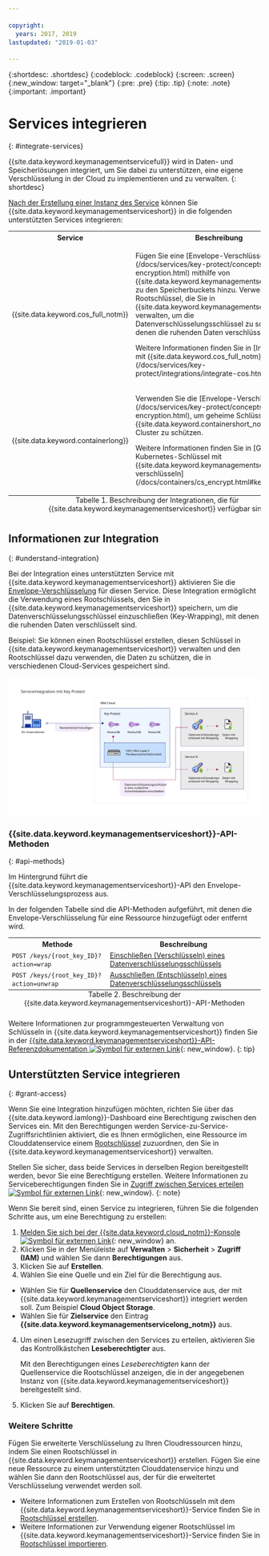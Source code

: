 ```yaml
---

copyright:
  years: 2017, 2019
lastupdated: "2019-01-03"

---
```


{:shortdesc: .shortdesc}
{:codeblock: .codeblock}
{:screen: .screen}
{:new_window: target="_blank"}
{:pre: .pre}
{:tip: .tip}
{:note: .note}
{:important: .important}

# Services integrieren
{: #integrate-services}

{{site.data.keyword.keymanagementservicefull}} wird in Daten- und Speicherlösungen integriert, um Sie dabei zu unterstützen, eine eigene Verschlüsselung in der Cloud zu implementieren und zu verwalten.
{: shortdesc}

[Nach der Erstellung einer Instanz des Service](/docs/services/key-protect/provision.html) können Sie {{site.data.keyword.keymanagementserviceshort}} in die folgenden unterstützten Services integrieren:

<table>
    <tr>
        <th>Service</th>
        <th>Beschreibung</th>
    </tr>
    <tr>
        <td>
          <p>{{site.data.keyword.cos_full_notm}}</p>
        </td>
        <td>
          <p>Fügen Sie eine [Envelope-Verschlüsselung](/docs/services/key-protect/concepts/envelope-encryption.html) mithilfe von {{site.data.keyword.keymanagementserviceshort}} zu den Speicherbuckets hinzu. Verwenden Sie Rootschlüssel, die Sie in {{site.data.keyword.keymanagementserviceshort}} verwalten, um die Datenverschlüsselungsschlüssel zu schützen, mit denen die ruhenden Daten verschlüsselt sind.</p>
          <p>Weitere Informationen finden Sie in [Integration mit {{site.data.keyword.cos_full_notm}}](/docs/services/key-protect/integrations/integrate-cos.html).</p>
        </td>
    </tr>
    <tr>
        <td>
          <p>{{site.data.keyword.containerlong}}</p>
        </td>
        <td>
          <p>Verwenden Sie die [Envelope-Verschlüsselung](/docs/services/key-protect/concepts/envelope-encryption.html), um geheime Schlüssel im {{site.data.keyword.containershort_notm}}-Cluster zu schützen. </p>
          <p>Weitere Informationen finden Sie in [Geheime Kubernetes-Schlüssel mit {{site.data.keyword.keymanagementserviceshort}} verschlüsseln](/docs/containers/cs_encrypt.html#keyprotect). </p>
        </td>
    </tr>
   <caption style="caption-side:bottom;">Tabelle 1. Beschreibung der Integrationen, die für {{site.data.keyword.keymanagementserviceshort}} verfügbar sind</caption>
</table>

## Informationen zur Integration 
{: #understand-integration}

Bei der Integration eines unterstützten Service mit {{site.data.keyword.keymanagementserviceshort}} aktivieren Sie die [Envelope-Verschlüsselung](/docs/services/key-protect/concepts/envelope-encryption.html) für diesen Service. Diese Integration ermöglicht die Verwendung eines Rootschlüssels, den Sie in {{site.data.keyword.keymanagementserviceshort}} speichern, um die Datenverschlüsselungsschlüssel einzuschließen (Key-Wrapping), mit denen die ruhenden Daten verschlüsselt sind. 

Beispiel: Sie können einen Rootschlüssel erstellen, diesen Schlüssel in {{site.data.keyword.keymanagementserviceshort}} verwalten und den Rootschlüssel dazu verwenden, die Daten zu schützen, die in verschiedenen Cloud-Services gespeichert sind.

![Diagramm mit einer Kontextansicht der {{site.data.keyword.keymanagementserviceshort}}-Integration](../images/kp-integrations_min.svg)

### {{site.data.keyword.keymanagementserviceshort}}-API-Methoden
{: #api-methods}

Im Hintergrund führt die {{site.data.keyword.keymanagementserviceshort}}-API den Envelope-Verschlüsselungsprozess aus.  

In der folgenden Tabelle sind die API-Methoden aufgeführt, mit denen die Envelope-Verschlüsselung für eine Ressource hinzugefügt oder entfernt wird.

<table>
  <tr>
    <th>Methode</th>
    <th>Beschreibung</th>
  </tr>
  <tr>
    <td><code>POST /keys/{root_key_ID}?action=wrap</code></td>
    <td><a href="/docs/services/key-protect/wrap-keys.html">Einschließen (Verschlüsseln) eines Datenverschlüsselungsschlüssels</a></td>
  </tr>
  <tr>
    <td><code>POST /keys/{root_key_ID}?action=unwrap</code></td>
    <td><a href="/docs/services/key-protect/unwrap-keys.html">Ausschließen (Entschlüsseln) eines Datenverschlüsselungsschlüssels</a></td>
  </tr>
  <caption style="caption-side:bottom;">Tabelle 2. Beschreibung der {{site.data.keyword.keymanagementserviceshort}}-API-Methoden</caption>
</table>

Weitere Informationen zur programmgesteuerten Verwaltung von Schlüsseln in {{site.data.keyword.keymanagementserviceshort}} finden Sie in der [{{site.data.keyword.keymanagementserviceshort}}-API-Referenzdokumentation ![Symbol für externen Link](../../../icons/launch-glyph.svg "Symbol für externen Link")](https://{DomainName}/apidocs/key-protect){: new_window}.
{: tip}

## Unterstützten Service integrieren
{: #grant-access}

Wenn Sie eine Integration hinzufügen möchten, richten Sie über das {{site.data.keyword.iamlong}}-Dashboard eine Berechtigung zwischen den Services ein. Mit den Berechtigungen werden Service-zu-Service-Zugriffsrichtlinien aktiviert, die es Ihnen ermöglichen, eine Ressource im Clouddatenservice einem [Rootschlüssel](/docs/services/key-protect/concepts/envelope-encryption.html#key-types) zuzuordnen, den Sie in {{site.data.keyword.keymanagementserviceshort}} verwalten.

Stellen Sie sicher, dass beide Services in derselben Region bereitgestellt werden, bevor Sie eine Berechtigung erstellen. Weitere Informationen zu Serviceberechtigungen finden Sie in [Zugriff zwischen Services erteilen![Symbol für externen Link](../../../icons/launch-glyph.svg "Symbol für externen Link")](/docs/iam/authorizations.html){: new_window}.
{: note}

Wenn Sie bereit sind, einen Service zu integrieren, führen Sie die folgenden Schritte aus, um eine Berechtigung zu erstellen:

1. [Melden Sie sich bei der {{site.data.keyword.cloud_notm}}-Konsole ![Symbol für externen Link](../../../icons/launch-glyph.svg "Symbol für externen Link")](https://{DomainName}){: new_window} an.
2. Klicken Sie in der Menüleiste auf **Verwalten** &gt; **Sicherheit** &gt; **Zugriff (IAM)** und wählen Sie dann **Berechtigungen** aus.  
3. Klicken Sie auf **Erstellen**.
4. Wählen Sie eine Quelle und ein Ziel für die Berechtigung aus.
 
  - Wählen Sie für **Quellenservice** den Clouddatenservice aus, der mit {{site.data.keyword.keymanagementserviceshort}} integriert werden soll. Zum Beispiel **Cloud Object Storage**.
  - Wählen Sie für **Zielservice** den Eintrag **{{site.data.keyword.keymanagementservicelong_notm}}** aus. 
4. Um einen Lesezugriff zwischen den Services zu erteilen, aktivieren Sie das Kontrollkästchen **Leseberechtigter** aus.

    Mit den Berechtigungen eines _Leseberechtigten_ kann der Quellenservice die Rootschlüssel anzeigen, die in der angegebenen Instanz von {{site.data.keyword.keymanagementserviceshort}} bereitgestellt sind.
5. Klicken Sie auf **Berechtigen**.

### Weitere Schritte

Fügen Sie erweiterte Verschlüsselung zu Ihren Cloudressourcen hinzu, indem Sie einen Rootschlüssel in {{site.data.keyword.keymanagementserviceshort}} erstellen. Fügen Sie eine neue Ressource zu einem unterstützten Clouddatenservice hinzu und wählen Sie dann den Rootschlüssel aus, der für die erweitertet Verschlüsselung verwendet werden soll.

- Weitere Informationen zum Erstellen von Rootschlüsseln mit dem {{site.data.keyword.keymanagementserviceshort}}-Service finden Sie in [Rootschlüssel erstellen](/docs/services/key-protect/create-root-keys.html).
- Weitere Informationen zur Verwendung eigener Rootschlüssel im {{site.data.keyword.keymanagementserviceshort}}-Service finden Sie in [Rootschlüssel importieren](/docs/services/key-protect/import-root-keys.html).


